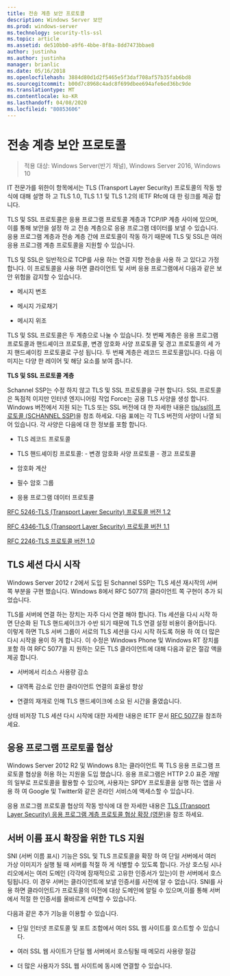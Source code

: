 ```yaml
---
title: 전송 계층 보안 프로토콜
description: Windows Server 보안
ms.prod: windows-server
ms.technology: security-tls-ssl
ms.topic: article
ms.assetid: de510bb0-a9f6-4bbe-8f8a-8dd7473bbae8
author: justinha
ms.author: justinha
manager: brianlic
ms.date: 05/16/2018
ms.openlocfilehash: 3884d80d1d2f5465e5f3daf708af57b35fab6bd8
ms.sourcegitcommit: b00d7c8968c4adc8f699dbee694afe6ed36bc9de
ms.translationtype: MT
ms.contentlocale: ko-KR
ms.lasthandoff: 04/08/2020
ms.locfileid: "80853606"
---
```

# <a name="transport-layer-security-protocol"></a>전송 계층 보안 프로토콜

>적용 대상: Windows Server(반기 채널), Windows Server 2016, Windows 10

IT 전문가를 위한이 항목에서는 TLS (Transport Layer Security) 프로토콜의 작동 방식에 대해 설명 하 고 TLS 1.0, TLS 1.1 및 TLS 1.2의 IETF Rfc에 대 한 링크를 제공 합니다.

TLS 및 SSL 프로토콜은 응용 프로그램 프로토콜 계층과 TCP/IP 계층 사이에 있으며,이를 통해 보안을 설정 하 고 전송 계층으로 응용 프로그램 데이터를 보낼 수 있습니다. 응용 프로그램 계층과 전송 계층 간에 프로토콜이 작동 하기 때문에 TLS 및 SSL은 여러 응용 프로그램 계층 프로토콜을 지원할 수 있습니다.

TLS 및 SSL은 일반적으로 TCP를 사용 하는 연결 지향 전송을 사용 하 고 있다고 가정 합니다. 이 프로토콜을 사용 하면 클라이언트 및 서버 응용 프로그램에서 다음과 같은 보안 위험을 감지할 수 있습니다.

-   메시지 변조

-   메시지 가로채기

-   메시지 위조

TLS 및 SSL 프로토콜은 두 계층으로 나눌 수 있습니다. 첫 번째 계층은 응용 프로그램 프로토콜과 핸드셰이크 프로토콜, 변경 암호화 사양 프로토콜 및 경고 프로토콜의 세 가지 핸드셰이킹 프로토콜로 구성 됩니다. 두 번째 계층은 레코드 프로토콜입니다. 다음 이미지는 다양 한 레이어 및 해당 요소를 보여 줍니다.

**TLS 및 SSL 프로토콜 계층**


Schannel SSP는 수정 하지 않고 TLS 및 SSL 프로토콜을 구현 합니다. SSL 프로토콜은 독점적 이지만 인터넷 엔지니어링 작업 Force는 공용 TLS 사양을 생성 합니다. Windows 버전에서 지원 되는 TLS 또는 SSL 버전에 대 한 자세한 내용은 [tls/ssl의 프로토콜 (SCHANNEL SSP)](https://msdn.microsoft.com/library/windows/desktop/mt808159(v=vs.85).aspx)을 참조 하세요. 다음 표에는 각 TLS 버전의 사양이 나열 되어 있습니다. 각 사양은 다음에 대 한 정보를 포함 합니다.

-   TLS 레코드 프로토콜

-   TLS 핸드셰이킹 프로토콜: \- 변경 암호화 사양 프로토콜 \- 경고 프로토콜

-   암호화 계산

-   필수 암호 그룹

-   응용 프로그램 데이터 프로토콜

[RFC 5246-TLS (Transport Layer Security) 프로토콜 버전 1.2](http://tools.ietf.org/html/rfc5246)

[RFC 4346-TLS (Transport Layer Security) 프로토콜 버전 1.1](http://tools.ietf.org/html/rfc4346)

[RFC 2246-TLS 프로토콜 버전 1.0](http://tools.ietf.org/html/rfc2246)

## <a name="tls-session-resumption"></a><a name="BKMK_SessionResumption"></a>TLS 세션 다시 시작
Windows Server 2012 r 2에서 도입 된 Schannel SSP는 TLS 세션 재시작의 서버 쪽 부분을 구현 했습니다. Windows 8에서 RFC 5077의 클라이언트 쪽 구현이 추가 되었습니다.

TLS를 서버에 연결 하는 장치는 자주 다시 연결 해야 합니다. Tls 세션을 다시 시작 하면 단순화 된 TLS 핸드셰이크가 수반 되기 때문에 TLS 연결 설정 비용이 줄어듭니다. 이렇게 하면 TLS 서버 그룹이 서로의 TLS 세션을 다시 시작 하도록 허용 하 여 더 많은 다시 시작을 용이 하 게 합니다. 이 수정은 Windows Phone 및 Windows RT 장치를 포함 하 여 RFC 5077을 지 원하는 모든 TLS 클라이언트에 대해 다음과 같은 절감 액을 제공 합니다.

-   서버에서 리소스 사용량 감소

-   대역폭 감소로 인한 클라이언트 연결의 효율성 향상

-   연결의 재개로 인해 TLS 핸드셰이크에 소요 된 시간을 줄였습니다.

상태 비저장 TLS 세션 다시 시작에 대한 자세한 내용은 IETF 문서 [RFC 5077](http://www.ietf.org/rfc/rfc5077)을 참조하세요.

## <a name="application-protocol-negotiation"></a><a name="BKMK_AppProtocolNego"></a>응용 프로그램 프로토콜 협상
 Windows Server 2012 R2 및 Windows 8.1는 클라이언트 쪽 TLS 응용 프로그램 프로토콜 협상을 허용 하는 지원을 도입 했습니다. 응용 프로그램은 HTTP 2.0 표준 개발의 일부로 프로토콜을 활용할 수 있으며, 사용자는 SPDY 프로토콜을 실행 하는 앱을 사용 하 여 Google 및 Twitter와 같은 온라인 서비스에 액세스할 수 있습니다.

응용 프로그램 프로토콜 협상의 작동 방식에 대 한 자세한 내용은 [TLS (Transport Layer Security) 응용 프로그램 계층 프로토콜 협상 확장 (영문)](http://tools.ietf.org/search/draft-ietf-tls-applayerprotoneg-05)을 참조 하세요.

## <a name="tls-support-for-server-name-indication-extensions"></a><a name="BKMK_SNI"></a>서버 이름 표시 확장을 위한 TLS 지원
SNI (서버 이름 표시) 기능은 SSL 및 TLS 프로토콜을 확장 하 여 단일 서버에서 여러 가상 이미지가 실행 될 때 서버를 적절 하 게 식별할 수 있도록 합니다. 가상 호스팅 시나리오에서는 여러 도메인 (각각에 잠재적으로 고유한 인증서가 있는)이 한 서버에서 호스팅됩니다. 이 경우 서버는 클라이언트에 보낼 인증서를 사전에 알 수 없습니다. SNI를 사용 하면 클라이언트가 프로토콜의 이전에 대상 도메인에 알릴 수 있으며,이를 통해 서버에서 적절 한 인증서를 올바르게 선택할 수 있습니다.

다음과 같은 추가 기능을 이용할 수 있습니다.

-   단일 인터넷 프로토콜 및 포트 조합에서 여러 SSL 웹 사이트를 호스트할 수 있습니다.

-   여러 SSL 웹 사이트가 단일 웹 서버에서 호스팅될 때 메모리 사용량 절감

-   더 많은 사용자가 SSL 웹 사이트에 동시에 연결할 수 있습니다.



